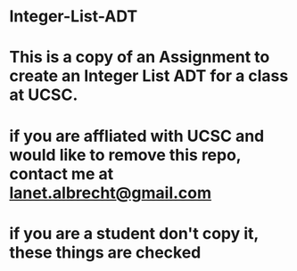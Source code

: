 # Integer-List-ADT
# This is a copy of an Assignment to create an Integer List ADT for a class at UCSC.
# 


# if you are affliated with UCSC and would like to remove this repo, contact me at lanet.albrecht@gmail.com
# if you are a student don't copy it, these things are checked

